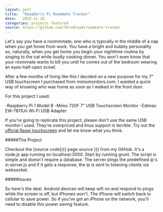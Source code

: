 ```yaml
---
layout: post
title:  "Raspberry Pi Roommate Tracker"
date:   2015-11-16
categories: projects featured
source: https://github.com/fbradley8/roommate-tracker
---
```

Let's say you have a roommmate; one who is typically in the middle of a nap when you get home from work. You have a bright and bubbly personality so, naturally, when you get home you begin your nighttime routine by singing to the cat while loudly cooking dinner. You won't even know that your roommate wants to kill you until he comes out of the bedroom wearing an eyes-half-open scowl.

After a few months of living like this I decided on a new purpose for my 7" USB touchscreen I purchased from mimomonitors.com. I wanted a quick way of knowing who was home as soon as I walked in the front door.

For this project I used:

-Raspberry Pi 1 Model B
-Mimo 720F 7" USB Touchscreen Monitor
-Edimax EW-7811Un Wi-Fi USB Adapter

If you're going to replicate this project, please don't use the same USB monitor I used. They're overpriced and linux support is terrible. Try out the [official Raspi touchscreen](http://www.element14.com/community/docs/DOC-78156?ICID=rpiaccsy-access-products) and let me know what you think.

#####The Project

Checkout the [source code]({{ page.source }}) from my GitHub. It's a node.js app running on localhost:3000. Start by running grunt. The script is simple and doesn't require a database. The server pings the predefined ip's in server.js and if it gets a response, the ip is sent to listening clients via websocket.

#####Issues

So here's the deal. Android devices will keep wifi on and respond to pings while the screen is off, but iPhones won't. The iPhone will switch back to cellular to save power. So if you've got an iPhone on the network, you'll need to disable this power saving feature.
